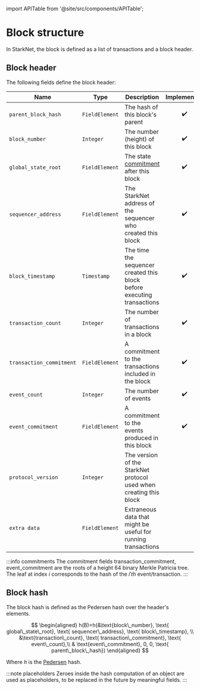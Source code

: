 import APITable from '@site/src/components/APITable';

# Block structure

In StarkNet, the block is defined as a list of transactions and a block header.

## Block header

The following fields define the block header:

<APITable>

| Name                     | Type           | Description                                                                       |    Implemented     |
| ------------------------ | -------------- | --------------------------------------------------------------------------------- | :----------------: |
| `parent_block_hash`      | `FieldElement` | The hash of this block's parent                                                   | :heavy_check_mark: |
| `block_number`           | `Integer`      | The number (height) of this block                                                 | :heavy_check_mark: |
| `global_state_root`      | `FieldElement` | The state [commitment](../State/starknet-state#state-commitment) after this block | :heavy_check_mark: |
| `sequencer_address`      | `FieldElement` | The StarkNet address of the sequencer who created this block                      | :heavy_check_mark: |
| `block_timestamp`        | `Timestamp`    | The time the sequencer created this block before executing transactions           | :heavy_check_mark: |
| `transaction_count`      | `Integer`      | The number of transactions in a block                                             | :heavy_check_mark: |
| `transaction_commitment` | `FieldElement` | A commitment to the transactions included in the block                            | :heavy_check_mark: |
| `event_count`            | `Integer`      | The number of events                                                              | :heavy_check_mark: |
| `event_commitment`       | `FieldElement` | A commitment to the events produced in this block                                 | :heavy_check_mark: |
| `protocol_version`       | `Integer`      | The version of the StarkNet protocol used when creating this block                |                    |
| `extra data`             | `FieldElement` | Extraneous data that might be useful for running transactions                     |                    |

</APITable>

:::info commitments
The commitment fields transaction_commitment, event_commitment are the roots of a height 64 binary Merkle Patricia tree. The leaf at index $i$ corresponds to the hash of the $i'th$ event/transaction.
:::

## Block hash

The block hash is defined as the Pedersen hash over the header's elements.

$$
\begin{aligned}
h(B)=h(&\text{block\_number}, \text{ global\_state\_root}, \text{ sequencer\_address}, \text{ block\_timestamp}, \\
&\text{transaction\_count}, \text{ transaction\_commitment}, \text{ event\_count},\\
& \text{event\_commitment}, 0, 0, \text{ parent\_block\_hash})
\end{aligned}
$$

Where $h$ is the [Pedersen](../Hashing/hash-functions#pedersen-hash) hash.

:::note placeholders
Zeroes inside the hash computation of an object are used as placeholders, to be replaced in the future by meaningful fields.
:::
